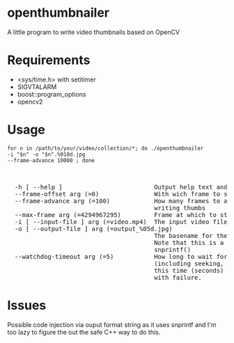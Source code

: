 # openthumbnailer

A little program to write video thumbnails based on OpenCV

# Requirements

* <sys/time.h> with setitimer
* SIGVTALARM
* boost::program_options
* opencv2

# Usage

<code>for n in /path/to/your/video/collection/*; do ./openthumbnailer -i "$n" -o "$n".%010d.jpg --frame-advance 10000 ; done</code>

<pre>


  -h [ --help ]                         Output help text and exit successfully
  --frame-offset arg (=0)               With wich frame to start writing thumbs
  --frame-advance arg (=100)            How many frames to advance between 
                                        writing thumbs
  --max-frame arg (=4294967295)         Frame at which to stop processing
  -i [ --input-file ] arg (=video.mp4)  The input video file name
  -o [ --output-file ] arg (=output_%05d.jpg)
                                        The basename for the output thumbnails.
                                        Note that this is a format string for 
                                        snprintf()
  --watchdog-timeout arg (=5)           How long to wait for processing a frame
                                        (including seeking, etc) to finish. If 
                                        this time (seconds) is exceeded abort 
                                        with failure.
</pre>

# Issues

Possible code injection via ouput format string as it uses snprintf and I'm too lazy to figure the out the safe C++ way to do this.


